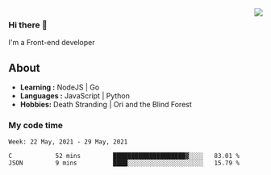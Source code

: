 <img align='right' src="https://github-readme-stats.vercel.app/api?username=strugglebak&show_icons=true">

### Hi there 👋

I'm a Front-end developer

## About

-  **Learning :** NodeJS | Go
-  **Languages :** JavaScript | Python
-  **Hobbies:** Death Stranding | Ori and the Blind Forest

### My code time

<!--START_SECTION:waka-->
```text
Week: 22 May, 2021 - 29 May, 2021

C            52 mins         ████████████████████▓░░░░   83.01 % 
JSON         9 mins          ████░░░░░░░░░░░░░░░░░░░░░   15.79 % 
```
<!--END_SECTION:waka-->
